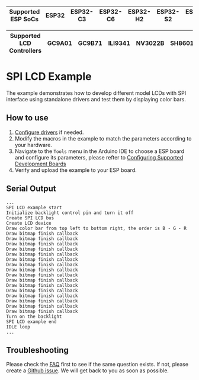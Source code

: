 | Supported ESP SoCs | ESP32 | ESP32-C3 | ESP32-C6 | ESP32-H2 | ESP32-S2 | ESP32-S3 |
| ------------------ | ----- | -------- | -------- | -------- | -------- | -------- |

| Supported LCD Controllers | GC9A01 | GC9B71 | ILI9341 | NV3022B | SH8601 | SPD2010 | ST7789 | ST77916 | ST77922 |
| ------------------------- | ------ | ------ | ------- | ------- | ------ | ------- | ------ | ------- | ------- |

# SPI LCD Example

The example demonstrates how to develop different model LCDs with SPI interface using standalone drivers and test them by displaying color bars.

## How to use

1. [Configure drivers](../../../docs/How_To_Use.md#configuring-drivers) if needed.
2. Modify the macros in the example to match the parameters according to your hardware.
3. Navigate to the `Tools` menu in the Arduino IDE to choose a ESP board and configure its parameters, please refter to [Configuring Supported Development Boards](../../../docs/How_To_Use.md#configuring-supported-development-boards)
4. Verify and upload the example to your ESP board.

## Serial Output

```
...
SPI LCD example start
Initialize backlight control pin and turn it off
Create SPI LCD bus
Create LCD device
Draw color bar from top left to bottom right, the order is B - G - R
Draw bitmap finish callback
Draw bitmap finish callback
Draw bitmap finish callback
Draw bitmap finish callback
Draw bitmap finish callback
Draw bitmap finish callback
Draw bitmap finish callback
Draw bitmap finish callback
Draw bitmap finish callback
Draw bitmap finish callback
Draw bitmap finish callback
Draw bitmap finish callback
Draw bitmap finish callback
Draw bitmap finish callback
Draw bitmap finish callback
Draw bitmap finish callback
Turn on the backlight
SPI LCD example end
IDLE loop
...
```

## Troubleshooting

Please check the [FAQ](../../../docs/FAQ.md) first to see if the same question exists. If not, please create a [Github issue](https://github.com/esp-arduino-libs/ESP32_Display_Panel/issues). We will get back to you as soon as possible.
